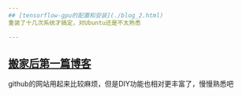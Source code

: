 ```yaml
---
## [tensorflow-gpu的配置和安装](./blog_2.html)
重装了十几次系统才搞定，对Ubuntu还是不太熟悉

---
```

## [搬家后第一篇博客](./blog_1.html)
github的网站用起来比较麻烦，但是DIY功能也相对更丰富了，慢慢熟悉吧
